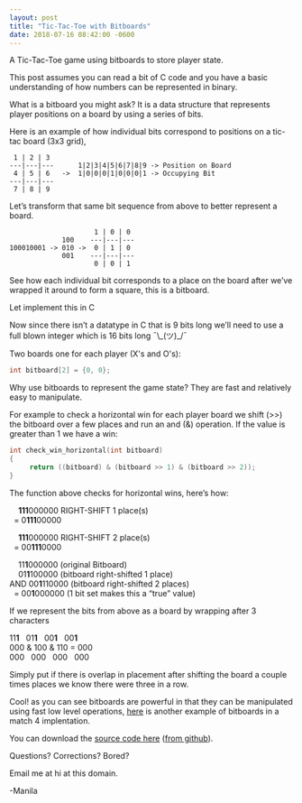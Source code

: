 ```yaml
---
layout: post
title: "Tic-Tac-Toe with Bitboards"
date: 2018-07-16 08:42:00 -0600
---
```


A Tic-Tac-Toe game using bitboards to store player state.

This post assumes you can read a bit of C code and you have a basic understanding of how numbers can be represented in binary.

What is a bitboard you might ask? It is a data structure that represents player positions on a board by using a series of bits.

Here is an example of how individual bits correspond to positions on a tic-tac board (3x3 grid), 

```
 1 | 2 | 3
---|---|---      1|2|3|4|5|6|7|8|9 -> Position on Board
 4 | 5 | 6   ->  1|0|0|0|1|0|0|0|1 -> Occupying Bit 
---|---|---
 7 | 8 | 9

```

Let’s transform that same bit sequence from above to better represent a board.

```
                     1 | 0 | 0
             100    ---|---|---
100010001 -> 010 ->  0 | 1 | 0
             001    ---|---|---
                     0 | 0 | 1 

```

See how each individual bit corresponds to a place on the board after we’ve wrapped it around to form a square, this is a bitboard.

Let implement this in C

Now since there isn’t a datatype in C that is 9 bits long we’ll need to use a full blown integer which is 16 bits long ¯\\\_(ツ)\_/¯

Two boards one for each player (X's and O's)\:

```c
int bitboard[2] = {0, 0}; 

```

Why use bitboards to represent the game state? They are fast and relatively easy to manipulate.

For example to check a horizontal win for each player board we shift (>>) the bitboard over a few places and run an and (&) operation. If the value is greater than 1 we have a win\:

```c
int check_win_horizontal(int bitboard)
{
     return ((bitboard) & (bitboard >> 1) & (bitboard >> 2));
}

```

The function above checks for horizontal wins, here’s how:

&nbsp;&nbsp;&nbsp; **111**000000 RIGHT-SHIFT 1 place(s)  
&nbsp;&nbsp;= 0**111**00000

&nbsp;&nbsp;&nbsp; **111**000000 RIGHT-SHIFT 2 place(s)  
&nbsp;&nbsp;= 00**111**0000

&nbsp;&nbsp;&nbsp; 11**1**000000 (original Bitboard)  
&nbsp;&nbsp;&nbsp; 01**1**100000 (bitboard right-shifted 1 place)  
AND 00**1**110000 (bitboard right-shifted 2 places)  
&nbsp; = 00**1**000000 (1 bit set makes this a “true” value)  


If we represent the bits from above as a board by wrapping after 3 characters

11**1**&nbsp; &nbsp;01**1**&nbsp; &nbsp;00**1**&nbsp; &nbsp;00**1**  
000 & 100 & 110 = 000  
000&nbsp; &nbsp;000&nbsp; &nbsp;000&nbsp; &nbsp;000  

Simply put if there is overlap in placement after shifting the board a couple times places we know there were three in a row.

Cool! as you can see bitboards are powerful in that they can be manipulated using fast low level operations, [here](https://github.com/manila/match4) is another example of bitboards in a match 4 implentation.

You can download the [source code here](https://github.com/manila/tic-tac-toe/archive/master.zip) ([from github](https://github.com/manila/tic-tac-toe)).

Questions? Corrections? Bored?

Email me at hi at this domain.

-Manila

